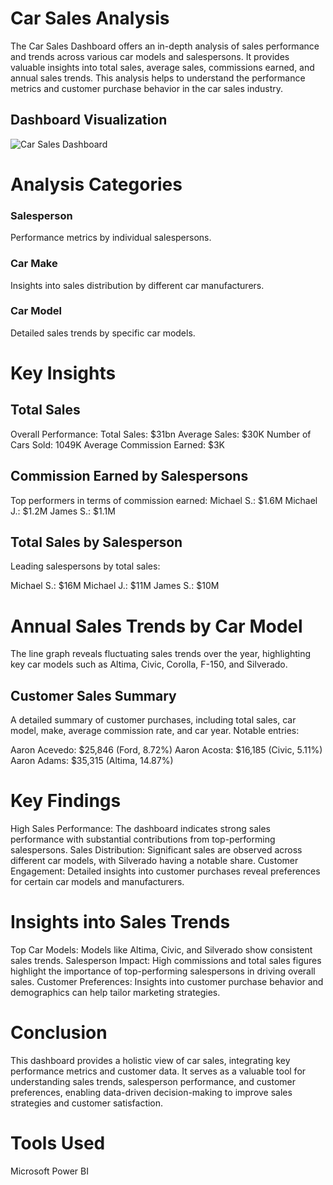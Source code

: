 # Car Sales Analysis
The Car Sales Dashboard offers an in-depth analysis of sales performance and trends across various car models and salespersons. It provides valuable insights into total sales, average sales, commissions earned, and annual sales trends. This analysis helps to understand the performance metrics and customer purchase behavior in the car sales industry.
## Dashboard Visualization
![Car Sales Dashboard ](https://github.com/user-attachments/assets/b591366a-e895-49d0-93c9-4cb928ff422e)

# Analysis Categories
### Salesperson
Performance metrics by individual salespersons.

### Car Make
Insights into sales distribution by different car manufacturers.

### Car Model
Detailed sales trends by specific car models.
# Key Insights
## Total Sales
Overall Performance:
Total Sales: $31bn
Average Sales: $30K
Number of Cars Sold: 1049K
Average Commission Earned: $3K
## Commission Earned by Salespersons
Top performers in terms of commission earned:
Michael S.: $1.6M
Michael J.: $1.2M
James S.: $1.1M
## Total Sales by Salesperson
Leading salespersons by total sales:

Michael S.: $16M
Michael J.: $11M
James S.: $10M
# Annual Sales Trends by Car Model
The line graph reveals fluctuating sales trends over the year, highlighting key car models such as Altima, Civic, Corolla, F-150, and Silverado.

## Customer Sales Summary
A detailed summary of customer purchases, including total sales, car model, make, average commission rate, and car year. Notable entries:

Aaron Acevedo: $25,846 (Ford, 8.72%)
Aaron Acosta: $16,185 (Civic, 5.11%)
Aaron Adams: $35,315 (Altima, 14.87%)

# Key Findings
High Sales Performance: The dashboard indicates strong sales performance with substantial contributions from top-performing salespersons.
Sales Distribution: Significant sales are observed across different car models, with Silverado having a notable share.
Customer Engagement: Detailed insights into customer purchases reveal preferences for certain car models and manufacturers.

# Insights into Sales Trends
Top Car Models: Models like Altima, Civic, and Silverado show consistent sales trends.
Salesperson Impact: High commissions and total sales figures highlight the importance of top-performing salespersons in driving overall sales.
Customer Preferences: Insights into customer purchase behavior and demographics can help tailor marketing strategies.

# Conclusion
This dashboard provides a holistic view of car sales, integrating key performance metrics and customer data. It serves as a valuable tool for understanding sales trends, salesperson performance, and customer preferences, enabling data-driven decision-making to improve sales strategies and customer satisfaction.
# Tools Used
Microsoft Power BI
